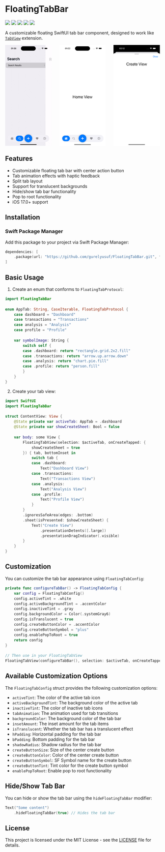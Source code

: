 # FloatingTabBar

<p align="left">
<a href="https://www.swift.org"><img src="https://img.shields.io/badge/Language-Swift%205.9-%23DE5D43"></a>
<a href="https://developer.apple.com/ios/"><img src="https://img.shields.io/badge/Platform-iOS%2017.0%2B-%2359ABE1"></a>
<a href="https://developer.apple.com/documentation/SwiftUI"><img src="https://img.shields.io/badge/Framework-SwiftUI-%233B82F7"></a>
<a href="https://www.swift.org/package-manager/"><img src="https://img.shields.io/badge/SPM-Compatible-%23FF149367"></a>
<a href="https://en.wikipedia.org/wiki/MIT_License/"><img src="https://img.shields.io/badge/license-mit-brightgreen.svg"></a>
</p>

A customizable floating SwiftUI tab bar component, designed to work like [`TabView`](https://developer.apple.com/documentation/swiftui/tabview) extension.

<div style="display: flex; justify-content: space-between;">
  <img src="./Assets/usage.gif" alt="Usage" width="30%" />
  <img src="./Assets/1.png" alt="Screenshot 1" width="30%" />
  <img src="./Assets/2.png" alt="Screenshot 2" width="30%" />
</div>


## Features

- Customizable floating tab bar with center action button
- Tab animation effects with haptic feedback
- Split tab layout
- Support for translucent backgrounds
- Hide/show tab bar functionality
- Pop to root functionality
- iOS 17.0+ support

## Installation

### Swift Package Manager

Add this package to your project via Swift Package Manager:

```swift
dependencies: [
    .package(url: "https://github.com/gurelyusuf/FloatingTabBar.git", from: "1.0.0")
]
```

## Basic Usage

1. Create an enum that conforms to `FloatingTabProtocol`:

```swift
import FloatingTabBar

enum AppTab: String, CaseIterable, FloatingTabProtocol {
    case dashboard = "Dashboard"
    case transactions = "Transactions"
    case analysis = "Analysis"
    case profile = "Profile"
    
    var symbolImage: String {
        switch self {
        case .dashboard: return "rectangle.grid.2x2.fill"
        case .transactions: return "arrow.up.arrow.down"
        case .analysis: return "chart.pie.fill"
        case .profile: return "person.fill"
        }
    }
}
```

2. Create your tab view:

```swift
import SwiftUI
import FloatingTabBar

struct ContentView: View {
    @State private var activeTab: AppTab = .dashboard
    @State private var showCreateSheet: Bool = false
    
    var body: some View {
        FloatingTabView(selection: $activeTab, onCreateTapped: {
            showCreateSheet = true
        }) { tab, bottomInset in
            switch tab {
            case .dashboard:
                Text("Dashboard View")
            case .transactions:
                Text("Transactions View")
            case .analysis:
                Text("Analysis View")
            case .profile:
                Text("Profile View")
            }
        }
        .ignoresSafeArea(edges: .bottom)
        .sheet(isPresented: $showCreateSheet) {
            Text("Create View")
                .presentationDetents([.large])
                .presentationDragIndicator(.visible)
        }
    }
}
```

## Customization

You can customize the tab bar appearance using `FloatingTabConfig`:

```swift
private func configureTabBar() -> FloatingTabConfig {
    var config = FloatingTabConfig()
    config.activeTint = .white
    config.activeBackgroundTint = .accentColor
    config.inactiveTint = .gray
    config.backgroundColor = Color(.systemGray6)
    config.isTranslucent = true
    config.createButtonColor = .accentColor
    config.createButtonSymbol = "plus"
    config.enablePopToRoot = true
    return config
}

// Then use in your FloatingTabView
FloatingTabView(configureTabBar(), selection: $activeTab, onCreateTapped: { ... }) { ... }
```

## Available Customization Options

The `FloatingTabConfig` struct provides the following customization options:

- `activeTint`: The color of the active tab icon
- `activeBackgroundTint`: The background color of the active tab
- `inactiveTint`: The color of inactive tab icons
- `tabAnimation`: The animation used for tab transitions
- `backgroundColor`: The background color of the tab bar
- `insetAmount`: The inset amount for the tab items
- `isTranslucent`: Whether the tab bar has a translucent effect
- `hPadding`: Horizontal padding for the tab bar
- `bPadding`: Bottom padding for the tab bar
- `shadowRadius`: Shadow radius for the tab bar
- `createButtonSize`: Size of the center create button
- `createButtonColor`: Color of the center create button
- `createButtonSymbol`: SF Symbol name for the create button
- `createButtonTint`: Tint color for the create button symbol
- `enablePopToRoot`: Enable pop to root functionality



## Hide/Show Tab Bar

You can hide or show the tab bar using the `hideFloatingTabBar` modifier:

```swift
Text("Some content")
    .hideFloatingTabBar(true) // Hides the tab bar
```

## License

This project is licensed under the MIT License - see the [LICENSE](./LICENSE) file for details.
